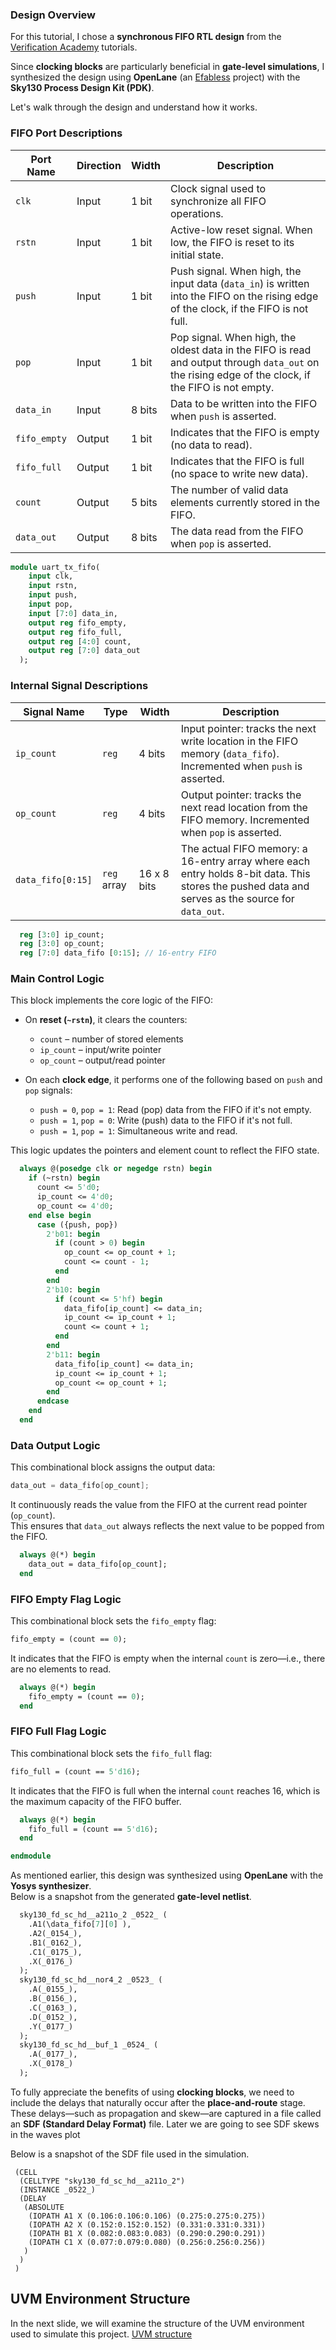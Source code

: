 ### Design Overview

For this tutorial, I chose a **synchronous FIFO RTL design** from the [Verification Academy](https://verificationacademy.com/) tutorials.

Since **clocking blocks** are particularly beneficial in **gate-level simulations**, I synthesized the design using **OpenLane** (an [Efabless](https://efabless.com/) project) with the **Sky130 Process Design Kit (PDK)**.

Let's walk through the design and understand how it works.

### FIFO Port Descriptions

| Port Name    | Direction | Width    | Description |
|--------------|-----------|----------|-------------|
| `clk`        | Input     | 1 bit    | Clock signal used to synchronize all FIFO operations. |
| `rstn`       | Input     | 1 bit    | Active-low reset signal. When low, the FIFO is reset to its initial state. |
| `push`       | Input     | 1 bit    | Push signal. When high, the input data (`data_in`) is written into the FIFO on the rising edge of the clock, if the FIFO is not full. |
| `pop`        | Input     | 1 bit    | Pop signal. When high, the oldest data in the FIFO is read and output through `data_out` on the rising edge of the clock, if the FIFO is not empty. |
| `data_in`    | Input     | 8 bits   | Data to be written into the FIFO when `push` is asserted. |
| `fifo_empty` | Output    | 1 bit    | Indicates that the FIFO is empty (no data to read). |
| `fifo_full`  | Output    | 1 bit    | Indicates that the FIFO is full (no space to write new data). |
| `count`      | Output    | 5 bits   | The number of valid data elements currently stored in the FIFO. |
| `data_out`   | Output    | 8 bits   | The data read from the FIFO when `pop` is asserted. |

```sv
module uart_tx_fifo(
    input clk,
    input rstn,
    input push,
    input pop,
    input [7:0] data_in,
    output reg fifo_empty,
    output reg fifo_full,
    output reg [4:0] count,
    output reg [7:0] data_out
  );
```
### Internal Signal Descriptions

| Signal Name     | Type        | Width    | Description |
|------------------|-------------|----------|-------------|
| `ip_count`       | `reg`       | 4 bits   | Input pointer: tracks the next write location in the FIFO memory (`data_fifo`). Incremented when `push` is asserted. |
| `op_count`       | `reg`       | 4 bits   | Output pointer: tracks the next read location from the FIFO memory. Incremented when `pop` is asserted. |
| `data_fifo[0:15]`| `reg` array | 16 x 8 bits | The actual FIFO memory: a 16-entry array where each entry holds 8-bit data. This stores the pushed data and serves as the source for `data_out`. |

```sv
  reg [3:0] ip_count;
  reg [3:0] op_count;
  reg [7:0] data_fifo [0:15]; // 16-entry FIFO
```
### Main Control Logic

This block implements the core logic of the FIFO:

- On **reset (`~rstn`)**, it clears the counters:
  - `count` – number of stored elements
  - `ip_count` – input/write pointer
  - `op_count` – output/read pointer

- On each **clock edge**, it performs one of the following based on `push` and `pop` signals:
  - `push = 0`, `pop = 1`: Read (pop) data from the FIFO if it's not empty.
  - `push = 1`, `pop = 0`: Write (push) data to the FIFO if it's not full.
  - `push = 1`, `pop = 1`: Simultaneous write and read.

This logic updates the pointers and element count to reflect the FIFO state.

```sv
  always @(posedge clk or negedge rstn) begin
    if (~rstn) begin
      count <= 5'd0;
      ip_count <= 4'd0;
      op_count <= 4'd0;
    end else begin
      case ({push, pop})
        2'b01: begin
          if (count > 0) begin
            op_count <= op_count + 1;
            count <= count - 1;
          end
        end
        2'b10: begin
          if (count <= 5'hf) begin
            data_fifo[ip_count] <= data_in;
            ip_count <= ip_count + 1;
            count <= count + 1;
          end
        end
        2'b11: begin
          data_fifo[ip_count] <= data_in;
          ip_count <= ip_count + 1;
          op_count <= op_count + 1;
        end
      endcase
    end
  end
```
### Data Output Logic

This combinational block assigns the output data:

```verilog
data_out = data_fifo[op_count];
```

It continuously reads the value from the FIFO at the current read pointer (`op_count`).  
This ensures that `data_out` always reflects the next value to be popped from the FIFO.

```sv
  always @(*) begin
    data_out = data_fifo[op_count];
  end
```
### FIFO Empty Flag Logic

This combinational block sets the `fifo_empty` flag:

```systemverilog
fifo_empty = (count == 0);
```

It indicates that the FIFO is empty when the internal `count` is zero—i.e., there are no elements to read.

```sv
  always @(*) begin
    fifo_empty = (count == 0);
  end
```
### FIFO Full Flag Logic

This combinational block sets the `fifo_full` flag:

```systemverilog
fifo_full = (count == 5'd16);
```

It indicates that the FIFO is full when the internal `count` reaches 16, which is the maximum capacity of the FIFO buffer.

```sv
  always @(*) begin
    fifo_full = (count == 5'd16);
  end

endmodule

```
As mentioned earlier, this design was synthesized using **OpenLane** with the **Yosys synthesizer**.  
Below is a snapshot from the generated **gate-level netlist**.
```sv
  sky130_fd_sc_hd__a211o_2 _0522_ (
    .A1(\data_fifo[7][0] ),
    .A2(_0154_),
    .B1(_0162_),
    .C1(_0175_),
    .X(_0176_)
  );
  sky130_fd_sc_hd__nor4_2 _0523_ (
    .A(_0155_),
    .B(_0156_),
    .C(_0163_),
    .D(_0152_),
    .Y(_0177_)
  );
  sky130_fd_sc_hd__buf_1 _0524_ (
    .A(_0177_),
    .X(_0178_)
  );
```

To fully appreciate the benefits of using **clocking blocks**, we need to include the delays that naturally occur after the **place-and-route** stage.  
These delays—such as propagation and skew—are captured in a file called an **SDF (Standard Delay Format)** file.
Later we are going to see SDF skews in the waves plot

Below is a snapshot of the SDF file used in the simulation.

```code
 (CELL
  (CELLTYPE "sky130_fd_sc_hd__a211o_2")
  (INSTANCE _0522_)
  (DELAY
   (ABSOLUTE
    (IOPATH A1 X (0.106:0.106:0.106) (0.275:0.275:0.275))
    (IOPATH A2 X (0.152:0.152:0.152) (0.331:0.331:0.331))
    (IOPATH B1 X (0.082:0.083:0.083) (0.290:0.290:0.291))
    (IOPATH C1 X (0.077:0.079:0.080) (0.256:0.256:0.256))
   )
  )
 )
```
## UVM Environment Structure

In the next slide, we will examine the structure of the UVM environment used to simulate this project.
[UVM structure](04_uvm_tb_structure.md)

